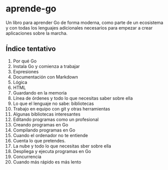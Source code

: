 # aprende-go

Un libro para aprender Go de forma moderna, como parte de un
ecosistema y con todas los lenguajes adicionales necesarios para
empezar a crear aplicaciones sobre la marcha. 

## Índice tentativo

1. Por qué Go
2. Instala Go y comienza a trabajar
3. Expresiones
4. Documentación con Markdown
5. Lógica 
6. HTML
7. Guardando en la memoria
8. Línea de órdenes y todo lo que necesitas saber sobre ella
9. Lo que el lenguaje no sabe:  bibliotecas
10. Trabajo en equipo con git y otras herramientas
11. Algunas bibliotecas interesantes
11. Editando programas como un profesional
11. Creando programas en Go
12. Compilando programas en Go
13. Cuando el ordenador no te entiende
14. Cuenta lo que pretendes.
13. La nube y todo lo que necesitas sber sobre ella
14. Despliega y ejecuta programas en Go
15. Concurrencia
16. Cuando más rápido es más lento



